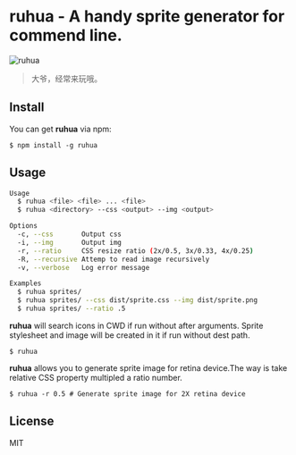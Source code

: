 **ruhua** - A handy sprite generator for commend line.
=====

![ruhua](https://cloud.githubusercontent.com/assets/3120588/13744602/d1c7a116-ea23-11e5-96b8-b49121d6a1e5.jpg)

> 大爷，经常来玩哦。

## Install

You can get **ruhua** via npm:

```
$ npm install -g ruhua
```

## Usage

```bash
Usage
  $ ruhua <file> <file> ... <file>
  $ ruhua <directory> --css <output> --img <output>

Options
  -c, --css       Output css
  -i, --img       Output img
  -r, --ratio     CSS resize ratio (2x/0.5, 3x/0.33, 4x/0.25)
  -R, --recursive Attemp to read image recursively
  -v, --verbose   Log error message

Examples
  $ ruhua sprites/
  $ ruhua sprites/ --css dist/sprite.css --img dist/sprite.png
  $ ruhua sprites/ --ratio .5
```

**ruhua** will search icons in CWD if run without after arguments. Sprite stylesheet and image will be created in it if run without dest path.

```
$ ruhua
```

**ruhua** allows you to generate sprite image for retina device.The way is take relative CSS property multipled a ratio number.

```
$ ruhua -r 0.5 # Generate sprite image for 2X retina device
```

## License

MIT